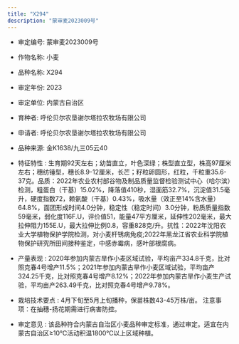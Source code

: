 ```yaml
---
title: "X294"
description: "蒙审麦2023009号"
---
```

* 审定编号:  蒙审麦2023009号

*  作物名称:  小麦

*  品种名称:  X294

*  审定年份:  2023

*  审定单位:  内蒙古自治区

* 育种者:  呼伦贝尔农垦谢尔塔拉农牧场有限公司

*  申请者:  呼伦贝尔农垦谢尔塔拉农牧场有限公司

*  品种来源:  金K1638/九三05云40

*  特征特性 : 
生育期92天左右；幼苗直立，叶色深绿；株型直立型，株高97厘米左右；穗纺锤型，穗长8.9-12厘米，长芒；籽粒卵圆形，红粒，千粒重35.6-37克。品质：2022年农业农村部谷物及制品质量监督检验测试中心（哈尔滨）检测，粗蛋白（干基）15.02%，降落值410秒，湿面筋32.7%，沉淀值31.5毫升，硬度指数72，赖氨酸（干基）0.43%，吸水量（效正至14%含水量）64.8%，面团形成时间4.0分钟，稳定性（稳定时间）3.0分钟，粉质质量指数59毫米，弱化度116F.U，评价值51，能量47平方厘米，延伸性202毫米，最大拉伸阻力155E.U，最大拉伸比例0.8，容重828克/升。抗性：2022年沈阳农业大学植物保护学院检测，对小麦杆锈病免疫;2022年黑龙江省农业科学院植物保护研究所田间接种鉴定，中感赤霉病，感叶部根腐病。
 
*  产量表现 : 
2020年参加内蒙古旱作小麦区域试验，平均亩产334.8千克，比对照克春4号增产11.5%；2021年参加内蒙古旱作小麦区域试验，平均亩产324.25千克，比对照克春4号增产8.12%；2022年参加内蒙古旱作小麦生产试验，平均亩产263.49千克，比对照克春4号增产9.78%。

*  栽培技术要点 : 
4月下旬至5月上旬播种，保苗株数43-45万株/亩。
注意事项：在抽穗-扬花期需进行病害防控。

*  审定意见 : 
该品种符合内蒙古自治区小麦品种审定标准，通过审定。适宜在内蒙古自治区≥10℃活动积温1800℃以上区域种植。
